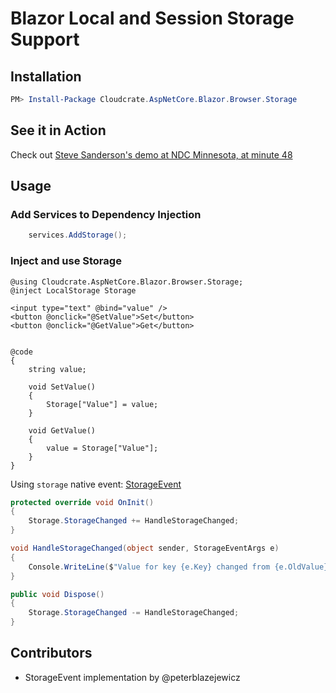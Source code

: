 
# Blazor Local and Session Storage Support

## Installation

```powershell
PM> Install-Package Cloudcrate.AspNetCore.Blazor.Browser.Storage
```

## See it in Action

Check out [Steve Sanderson's demo at NDC Minnesota, at minute 48](https://youtu.be/JU-6pAxqAa4?t=2875)

## Usage

### Add Services to Dependency Injection

```csharp
    services.AddStorage();
```

### Inject and use Storage

```razor
@using Cloudcrate.AspNetCore.Blazor.Browser.Storage;
@inject LocalStorage Storage

<input type="text" @bind="value" />
<button @onclick="@SetValue">Set</button>
<button @onclick="@GetValue">Get</button>


@code
{
    string value;

    void SetValue()
    {
        Storage["Value"] = value;
    }

    void GetValue()
    {
        value = Storage["Value"];
    }
}
```

Using `storage` native event: [StorageEvent](https://developer.mozilla.org/en-US/docs/Web/API/StorageEvent)

```csharp
protected override void OnInit()
{
    Storage.StorageChanged += HandleStorageChanged;
}

void HandleStorageChanged(object sender, StorageEventArgs e)  
{  
    Console.WriteLine($"Value for key {e.Key} changed from {e.OldValue} to {e.NewValue}");
} 

public void Dispose()
{
    Storage.StorageChanged -= HandleStorageChanged;
}
```

## Contributors

* StorageEvent implementation by @peterblazejewicz